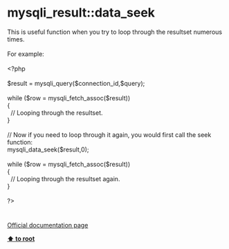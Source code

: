 # mysqli_result::data_seek




<div class="phpcode"><span class="html">
This is useful function when you try to loop through the resultset numerous times.<br><br>For example:<br><br><span class="default">&lt;?php<br><br>$result </span><span class="keyword">= </span><span class="default">mysqli_query</span><span class="keyword">(</span><span class="default">$connection_id</span><span class="keyword">,</span><span class="default">$query</span><span class="keyword">);<br><br>while (</span><span class="default">$row </span><span class="keyword">= </span><span class="default">mysqli_fetch_assoc</span><span class="keyword">(</span><span class="default">$result</span><span class="keyword">))<br> {<br>&#xA0; </span><span class="comment">// Looping through the resultset.<br> </span><span class="keyword">}<br><br></span><span class="comment">// Now if you need to loop through it again, you would first call the seek function:<br></span><span class="default">mysqli_data_seek</span><span class="keyword">(</span><span class="default">$result</span><span class="keyword">,</span><span class="default">0</span><span class="keyword">);<br><br>while (</span><span class="default">$row </span><span class="keyword">= </span><span class="default">mysqli_fetch_assoc</span><span class="keyword">(</span><span class="default">$result</span><span class="keyword">))<br> {<br>&#xA0; </span><span class="comment">// Looping through the resultset again.<br> </span><span class="keyword">}<br><br></span><span class="default">?&gt;</span>
</span>
</div>
  

#

[Official documentation page](https://www.php.net/manual/en/mysqli-result.data-seek.php)

**[⬆ to root](/)**